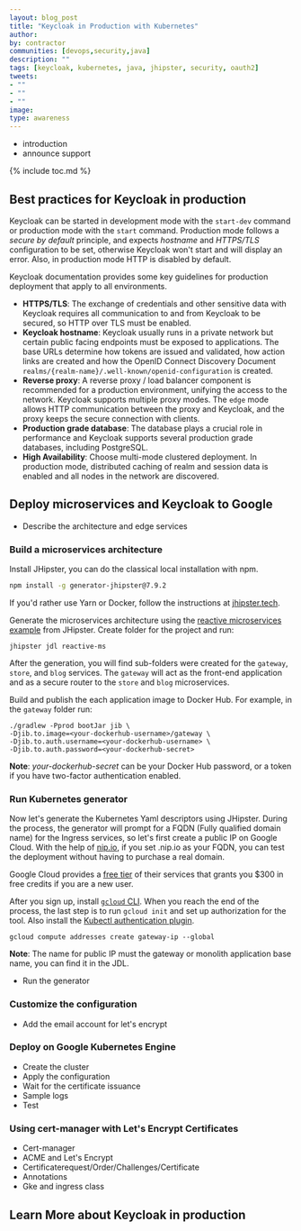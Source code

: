 ```yaml
---
layout: blog_post
title: "Keycloak in Production with Kubernetes"
author:
by: contractor
communities: [devops,security,java]
description: ""
tags: [keycloak, kubernetes, java, jhipster, security, oauth2]
tweets:
- ""
- ""
- ""
image:
type: awareness
---
```


- introduction
- announce support

{% include toc.md %}

## Best practices for Keycloak in production

Keycloak can be started in development mode with the `start-dev` command or production mode with the `start` command. Production mode follows a _secure by default_ principle, and expects _hostname_ and _HTTPS/TLS_ configuration to be set, otherwise Keycloak won't start and will display an error. Also, in production mode HTTP is disabled by default.

Keycloak documentation provides some key guidelines for production deployment that apply to all environments.

- **HTTPS/TLS**: The exchange of credentials and other sensitive data with Keycloak requires all communication to and from Keycloak to be secured, so HTTP over TLS must be enabled.
- **Keycloak hostname**: Keycloak usually runs in a private network but certain public facing endpoints must be exposed to applications. The base URLs determine how tokens are issued and validated, how action links are created and how the OpenID Connect Discovery Document `realms/{realm-name}/.well-known/openid-configuration` is created.
- **Reverse proxy**: A reverse proxy / load balancer component is recommended for a production environment, unifying the access to the network. Keycloak supports multiple proxy modes. The `edge` mode allows HTTP communication between the proxy and Keycloak, and the proxy keeps the secure connection with clients.
- **Production grade database**: The database plays a crucial role in performance and Keycloak supports several production grade databases, including PostgreSQL.
- **High Availability**: Choose multi-mode clustered deployment. In production mode, distributed caching of realm and session data is enabled and all nodes in the network are discovered.

## Deploy microservices and Keycloak to Google

- Describe the architecture and edge services

### Build a microservices architecture

Install JHipster, you can do the classical local installation with npm.

```bash
npm install -g generator-jhipster@7.9.2
```
If you'd rather use Yarn or Docker, follow the instructions at [jhipster.tech](https://www.jhipster.tech/installation/#local-installation-with-npm-recommended-for-normal-users).

Generate the microservices architecture using the [reactive microservices example](https://github.com/jhipster/jdl-samples/blob/main/reactive-ms.jdl) from JHipster. Create folder for the project and run:

```shell
jhipster jdl reactive-ms
```

After the generation, you will find sub-folders were created for the `gateway`, `store`, and `blog` services. The `gateway` will act as the front-end application and as a secure router to the `store` and `blog` microservices.

Build and publish the each application image to Docker Hub. For example, in the `gateway` folder run:

```shell
./gradlew -Pprod bootJar jib \
-Djib.to.image=<your-dockerhub-username>/gateway \
-Djib.to.auth.username=<your-dockerhub-username> \
-Djib.to.auth.password=<your-dockerhub-secret>
```

**Note**: _your-dockerhub-secret_ can be your Docker Hub password, or a token if you have two-factor authentication enabled.

### Run Kubernetes generator

Now let's generate the Kubernetes Yaml descriptors using JHipster. During the process, the generator will prompt for a FQDN (Fully qualified domain name) for the Ingress services, so let's first create a public IP on Google Cloud. With the help of [nip.io](nip.io), if you set <gc-public-ip>.nip.io as your FQDN, you can test the deployment without having to purchase a real domain.

Google Cloud provides a [free tier](https://cloud.google.com/free) of their services that grants you $300 in free credits if you are a new user.

After you sign up, install [`gcloud` CLI](https://cloud.google.com/sdk/docs/install). When you reach the end of the process, the last step is to run `gcloud init` and set up authorization for the tool. Also install the [Kubectl authentication plugin](https://cloud.google.com/blog/products/containers-kubernetes/kubectl-auth-changes-in-gke).

```shell
gcloud compute addresses create gateway-ip --global
```
**Note**: The name for public IP must the gateway or monolith application base name, you can find it in the JDL.


- Run the generator

### Customize the configuration

- Add the email account for let's encrypt

### Deploy on Google Kubernetes Engine

- Create the cluster
- Apply the configuration
- Wait for the certificate issuance
- Sample logs
- Test

### Using cert-manager with Let's Encrypt Certificates

- Cert-manager
- ACME and Let's Encrypt
- Certificaterequest/Order/Challenges/Certificate
- Annotations
- Gke and ingress class


## Learn More about Keycloak in production
